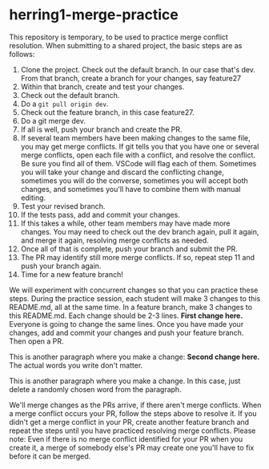 # herring1-merge-practice

This repository is temporary, to be used to practice merge conflict resolution.  When submitting to
a shared project, the basic steps are as follows:
1. Clone the project.  Check out the default branch.  In our case that's dev.  From that branch, create a branch for your changes, say feature27
2. Within that branch, create and test your changes.
3. Check out the default branch.
4. Do a `git pull origin dev`.
5. Check out the feature branch, in this case feature27.
6. Do a git merge dev.
7. If all is well, push your branch and create the PR.
8. If several team members have been making changes to the same file, you may get merge conflicts.  If git tells you that you have one or several merge conflicts, open each file with a conflict, and resolve the conflict.  Be sure you find all of them.  VSCode will flag each of them.  Sometimes you will take your change and discard the conflicting change, sometimes you will do the converse, sometimes you will accept both changes, and sometimes you'll have to combine them with manual editing.
9. Test your revised branch.
10. If the tests pass, add and commit your changes.
11. If this takes a while, other team members may have made more changes. You may need to check out the dev branch again, pull it again, and merge it again, resolving merge conflicts as needed.
12. Once all of that is complete, push your branch and submit the PR.
13. The PR may identify still more merge conflicts.  If so, repeat step 11 and push your branch again.
14. Time for a new feature branch!

We will experiment with concurrent changes so that you can practice these steps.  During the practice session, each student will make 3 changes to this README.md, all at the same time.  In a feature branch, make 3 changes to this README.md.  Each change should be 2-3 lines.  **First change here.**  Everyone is going to change the same lines.  Once you have made your changes, add and commit your changes and push your feature branch.  Then open a PR.

This is another paragraph where you make a change: **Second change here.** The actual words you write don't matter.

This is another paragraph where you make a change. In this case, just delete a randomly chosen word from the paragraph.

We'll merge changes as the PRs arrive, if there aren't merge conflicts.  When a merge conflict occurs your PR, follow the steps above to resolve it.  If you didn't get a merge conflict in your PR, create another feature branch and repeat the steps until you have practiced resolving merge conflicts.  Please note: Even if there is no merge conflict identified for your PR when you create it, a merge of somebody else's PR may create one you'll have to fix before it can be merged.
